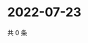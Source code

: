 # 2022-07-23

共 0 条

<!-- BEGIN WEIBO -->
<!-- 最后更新时间 Sat Jul 23 2022 08:29:11 GMT+0800 (China Standard Time) -->

<!-- END WEIBO -->
